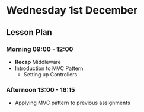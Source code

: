 # Wednesday 1st December

## Lesson Plan

### Morning 09:00 - 12:00

+ **Recap** Middleware
+ Introduction to MVC Pattern
  + Setting up Controllers

### Afternoon 13:00 - 16:15

+ Applying MVC pattern to previous assignments